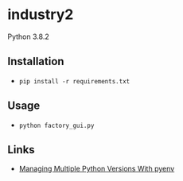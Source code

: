 # industry2

Python 3.8.2

## Installation

- `pip install -r requirements.txt`

## Usage

- `python factory_gui.py`

## Links

- [Managing Multiple Python Versions With pyenv](https://realpython.com/intro-to-pyenv/)
